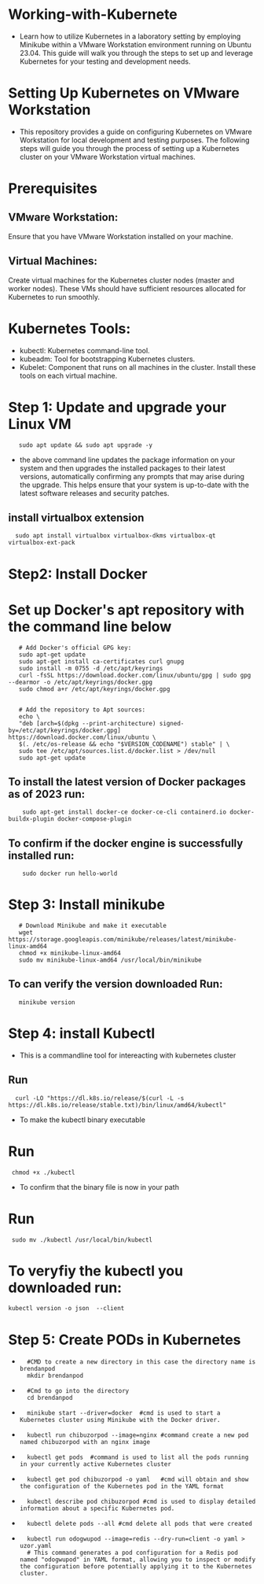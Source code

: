 # Working-with-Kubernete
- Learn how to utilize Kubernetes in a laboratory setting by employing Minikube within a VMware Workstation environment running on Ubuntu 23.04. This guide will walk you through the steps to set up and leverage Kubernetes for your testing and development needs.

# Setting Up Kubernetes on VMware Workstation  
- This repository provides a guide on configuring Kubernetes on VMware Workstation for local development and testing purposes. The following steps will guide you through the process of setting up a Kubernetes cluster on your VMware Workstation virtual machines.
# Prerequisites  
## VMware Workstation: 
Ensure that you have VMware Workstation installed on your machine.

## Virtual Machines: 
Create virtual machines for the Kubernetes cluster nodes (master and worker nodes). These VMs should have sufficient resources allocated for Kubernetes to run smoothly.

# Kubernetes Tools:  
- kubectl: Kubernetes command-line tool.
- kubeadm: Tool for bootstrapping Kubernetes clusters.
- Kubelet: Component that runs on all machines in the cluster.
Install these tools on each virtual machine.
# Step 1: Update and upgrade your Linux VM  
       sudo apt update && sudo apt upgrade -y  
- the above command line  updates the package information on your system and then upgrades the installed packages to their latest versions, automatically confirming any prompts that may arise during the upgrade. This helps ensure that your system is up-to-date with the latest software releases and security patches.  
## install virtualbox extension
      sudo apt install virtualbox virtualbox-dkms virtualbox-qt virtualbox-ext-pack
# Step2: Install Docker
# Set up Docker's apt repository with the command line below 
       # Add Docker's official GPG key: 
       sudo apt-get update
       sudo apt-get install ca-certificates curl gnupg
       sudo install -m 0755 -d /etc/apt/keyrings
       curl -fsSL https://download.docker.com/linux/ubuntu/gpg | sudo gpg --dearmor -o /etc/apt/keyrings/docker.gpg
       sudo chmod a+r /etc/apt/keyrings/docker.gpg


       # Add the repository to Apt sources:
       echo \
       "deb [arch=$(dpkg --print-architecture) signed-by=/etc/apt/keyrings/docker.gpg] https://download.docker.com/linux/ubuntu \
       $(. /etc/os-release && echo "$VERSION_CODENAME") stable" | \
       sudo tee /etc/apt/sources.list.d/docker.list > /dev/null
       sudo apt-get update
## To install the latest version of Docker packages as of 2023 run:  
        sudo apt-get install docker-ce docker-ce-cli containerd.io docker-buildx-plugin docker-compose-plugin
## To confirm if the docker engine is successfully installed run:  
        sudo docker run hello-world
# Step 3: Install minikube
       # Download Minikube and make it executable
       wget https://storage.googleapis.com/minikube/releases/latest/minikube-linux-amd64
       chmod +x minikube-linux-amd64
       sudo mv minikube-linux-amd64 /usr/local/bin/minikube  
## To can verify the version downloaded Run:
       minikube version      

# Step 4:  install Kubectl  
- This is a commandline tool for intereacting with kubernetes cluster
## Run  
      curl -LO "https://dl.k8s.io/release/$(curl -L -s https://dl.k8s.io/release/stable.txt)/bin/linux/amd64/kubectl"
- To make the kubectl binary executable 
# Run
     chmod +x ./kubectl 
- To confirm that the binary file is now in your path 
# Run  
     sudo mv ./kubectl /usr/local/bin/kubectl
# To veryfiy the kubectl you downloaded run:
    kubectl version -o json  --client  
# Step 5: Create PODs in Kubernetes 
-       #CMD to create a new directory in this case the directory name is brendanpod
        mkdir brendanpod  
-       #Cmd to go into the directory 
        cd brendanpod
-       minikube start --driver=docker  #cmd is used to start a Kubernetes cluster using Minikube with the Docker driver.  
-       kubectl run chibuzorpod --image=nginx #command create a new pod named chibuzorpod with an nginx image  
-       kubectl get pods  #command is used to list all the pods running in your currently active Kubernetes cluster  
-       kubectl get pod chibuzorpod -o yaml   #cmd will obtain and show the configuration of the Kubernetes pod in the YAML format  
-       kubectl describe pod chibuzorpod #cmd is used to display detailed information about a specific Kubernetes pod. 
-       kubectl delete pods --all #cmd delete all pods that were created  
-       kubectl run odogwupod --image=redis --dry-run=client -o yaml > uzor.yaml
        # This command generates a pod configuration for a Redis pod named "odogwupod" in YAML format, allowing you to inspect or modify the configuration before potentially applying it to the Kubernetes cluster.

      
